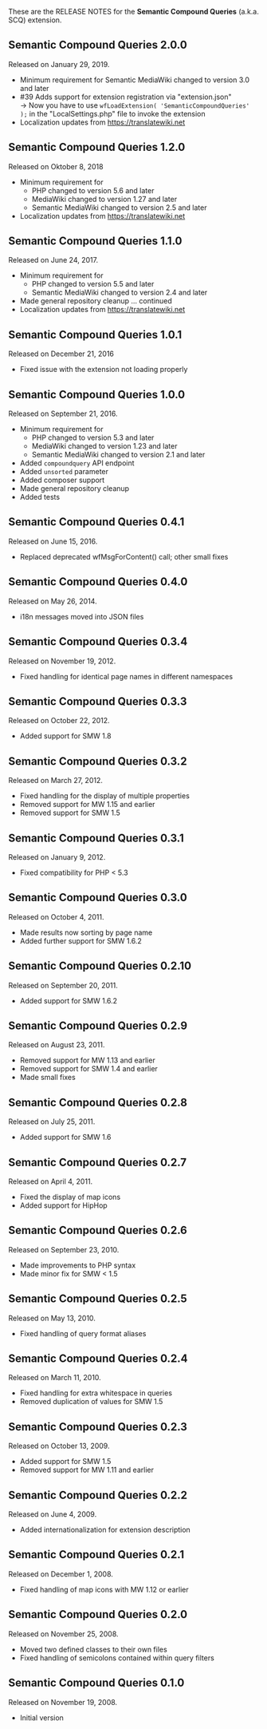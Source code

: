 These are the RELEASE NOTES for the **Semantic Compound Queries** (a.k.a. SCQ) extension.

## Semantic Compound Queries 2.0.0

Released on January 29, 2019.

* Minimum requirement for Semantic MediaWiki changed to version 3.0 and later
* #39 Adds support for extension registration via "extension.json"  
  → Now you have to use `wfLoadExtension( 'SemanticCompoundQueries' );` in the "LocalSettings.php" file to invoke the extension
* Localization updates from https://translatewiki.net

## Semantic Compound Queries 1.2.0

Released on Oktober 8, 2018

* Minimum requirement for
  * PHP changed to version 5.6 and later
  * MediaWiki changed to version 1.27 and later
  * Semantic MediaWiki changed to version 2.5 and later
* Localization updates from https://translatewiki.net

## Semantic Compound Queries 1.1.0

Released on June 24, 2017.

* Minimum requirement for
  * PHP changed to version 5.5 and later
  * Semantic MediaWiki changed to version 2.4 and later
* Made general repository cleanup ... continued
* Localization updates from https://translatewiki.net

## Semantic Compound Queries 1.0.1

Released on December 21, 2016

* Fixed issue with the extension not loading properly

## Semantic Compound Queries 1.0.0

Released on September 21, 2016.

* Minimum requirement for
  * PHP changed to version 5.3 and later
  * MediaWiki changed to version 1.23 and later
  * Semantic MediaWiki changed to version 2.1 and later
* Added `compoundquery` API endpoint
* Added `unsorted` parameter
* Added composer support
* Made general repository cleanup
* Added tests

## Semantic Compound Queries 0.4.1

Released on June 15, 2016.

* Replaced deprecated wfMsgForContent() call; other small fixes

## Semantic Compound Queries 0.4.0

Released on May 26, 2014.

* i18n messages moved into JSON files

## Semantic Compound Queries 0.3.4

Released on November 19, 2012.

* Fixed handling for identical page names in different namespaces

## Semantic Compound Queries 0.3.3

Released on October 22, 2012.

* Added support for SMW 1.8

## Semantic Compound Queries 0.3.2

Released on March 27, 2012.

* Fixed handling for the display of multiple properties
* Removed support for MW 1.15 and earlier
* Removed support for SMW 1.5

## Semantic Compound Queries 0.3.1

Released on January 9, 2012.

* Fixed compatibility for PHP < 5.3

## Semantic Compound Queries 0.3.0

Released on October 4, 2011.

* Made results now sorting by page name
* Added further support for SMW 1.6.2

## Semantic Compound Queries 0.2.10

Released on September 20, 2011.

* Added support for SMW 1.6.2

## Semantic Compound Queries 0.2.9

Released on August 23, 2011.

* Removed support for MW 1.13 and earlier
* Removed support for SMW 1.4 and earlier
* Made small fixes

## Semantic Compound Queries 0.2.8

Released on July 25, 2011.

* Added support for SMW 1.6

## Semantic Compound Queries 0.2.7

Released on April 4, 2011.

* Fixed the display of map icons
* Added support for HipHop

## Semantic Compound Queries 0.2.6

Released on September 23, 2010.

* Made improvements to PHP syntax
* Made minor fix for SMW < 1.5

## Semantic Compound Queries 0.2.5

Released on May 13, 2010.

* Fixed handling of query format aliases

## Semantic Compound Queries 0.2.4

Released on March 11, 2010.

* Fixed handling for extra whitespace in queries
* Removed duplication of values for SMW 1.5

## Semantic Compound Queries 0.2.3

Released on October 13, 2009.

* Added support for SMW 1.5
* Removed support for MW 1.11 and earlier

## Semantic Compound Queries 0.2.2

Released on June 4, 2009.

* Added internationalization for extension description

## Semantic Compound Queries 0.2.1

Released on December 1, 2008.

* Fixed handling of map icons with MW 1.12 or earlier

## Semantic Compound Queries 0.2.0

Released on November 25, 2008.

* Moved two defined classes to their own files
* Fixed handling of semicolons contained within query filters

## Semantic Compound Queries 0.1.0

Released on November 19, 2008.

* Initial version
